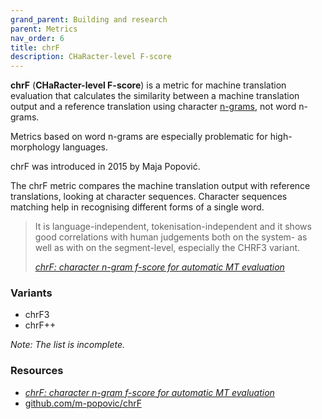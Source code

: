 ```yaml
---
grand_parent: Building and research
parent: Metrics
nav_order: 6
title: chrF
description: CHaRacter-level F-score
---
```


**chrF** (**CHaRacter-level F-score**) is a metric for machine translation evaluation that calculates the similarity between a machine translation output and a reference translation using character [n-grams](/n-gram), not word n-grams.

Metrics based on word n-grams are especially problematic for high-morphology languages.

chrF was introduced in 2015 by Maja Popović.

The chrF metric compares the machine translation output with reference translations, looking at character sequences. Character sequences matching help in recognising different forms of a single word.

> It is language-independent, tokenisation-independent and it shows good correlations with human judgements both on the system- as well as with on the segment-level, especially the CHRF3 variant.
>
> [*chrF: character n-gram f-score for automatic MT evaluation*](#resources)

### Variants

- chrF3
- chrF++

*Note: The list is incomplete.*

### Resources

- [*chrF: character n-gram f-score for automatic MT evaluation*](https://aclanthology.org/W15-3049.pdf)
- [github.com/m-popovic/chrF](https://github.com/m-popovic/chrF)
